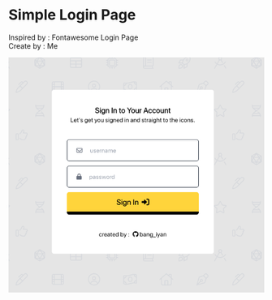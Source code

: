 # Simple Login Page

Inspired by : Fontawesome Login Page
<br>
Create by : Me

![](/images/login.png)
